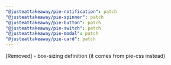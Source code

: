 ```yaml
---
"@justeattakeaway/pie-notification": patch
"@justeattakeaway/pie-spinner": patch
"@justeattakeaway/pie-button": patch
"@justeattakeaway/pie-switch": patch
"@justeattakeaway/pie-modal": patch
"@justeattakeaway/pie-card": patch
---
```


[Removed] - box-sizing definition (it comes from pie-css instead)
